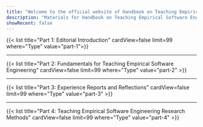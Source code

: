 ```yaml
---
title: "Welcome to the official website of Handbook on Teaching Empirical Software Engineering! :tada:"
description: "Materials for Handbook on Teaching Empirical Software Engineering"
showRecent: false
---
```


{{< list title="Part 1: Editorial Introduction" cardView=false limit=99 where="Type" value="part-1">}}

---

{{< list title="Part 2: Fundamentals for Teaching Empirical Software Engineering" cardView=false limit=99 where="Type" value="part-2" >}}

---

{{< list title="Part 3: Experience Reports and Reflections" cardView=false limit=99 where="Type" value="part-3" >}}

---

{{< list title="Part 4: Teaching Empirical Software Engineering Research Methods" cardView=false limit=99 where="Type" value="part-4" >}}
